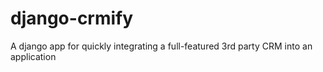 # django-crmify
A django app for quickly integrating a full-featured 3rd party CRM into an application
